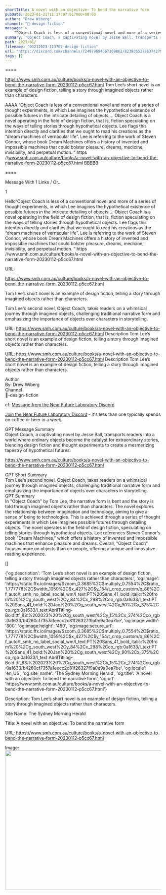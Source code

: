 ```yaml
---
shortTitle: A novel with an objective— To bend the narrative form
pubDate: 2023-01-21T11:37:07.017000+00:00
author: "Drew Wiberg"
channel: "🚀-design-fiction"
message: >
    "“Object Coach is less of a conventional novel and more of a series of thought experiments, in which Lee imagines the hypothetical existence of possible futures in the intricate detailing of objects…. Object Coach is a novel operating in the field of design fiction, that is, fiction speculating on the ways of telling stories through hypothetical objects. Lee flags this intention directly and clarifies that we ought to read his creations as the “dream machines of vernacular life”. Lee is referring to the work of Steven Connor, whose book Dream Machines offers a history of invented and impossible machines that could bolster pleasure, dreams, medicine, invisibility, and perpetual motion. “ https //www.smh.com.au/culture/books/a-novel-with-an-objective-to-bend-the-narrative-form-20230112-p5cc67.html"
summary: "Object Coach, a captivating novel by Jesse Ball, transports readers into a world where ordinary objects become the catalyst for extraordinary stories, blending design fiction and thought experiments to create a mesmerizing tapestry of hypothetical futures."
path: 2023/01/
filename: "01212023-113707-design-fiction"
url: "https://discord.com/channels/724979694667169862/823936537363742790/1066320535820189766"
tags: []
---
```

====

https://www.smh.com.au/culture/books/a-novel-with-an-objective-to-bend-the-narrative-form-20230112-p5cc67.html
Tom Lee’s short novel is an example of design fiction, telling a story through imagined objects rather than characters.
<!-- 

 -->

AAAA “Object Coach is less of a conventional novel and more of a series of thought experiments, in which Lee imagines the hypothetical existence of possible futures in the intricate detailing of objects…. Object Coach is a novel operating in the field of design fiction, that is, fiction speculating on the ways of telling stories through hypothetical objects. Lee flags this intention directly and clarifies that we ought to read his creations as the “dream machines of vernacular life”. Lee is referring to the work of Steven Connor, whose book Dream Machines offers a history of invented and impossible machines that could bolster pleasure, dreams, medicine, invisibility, and perpetual motion. “ https //www.smh.com.au/culture/books/a-novel-with-an-objective-to-bend-the-narrative-form-20230112-p5cc67.html BBBBB

====
<div class="metadata-title-header pt-3 pb-3 pl-2">Message  With 1 Links / Or..</div>    
<div class="human-content-container">  


<p>1</p>
<div style="font-family: var(--font-family-peak);">Hello“Object Coach is less of a conventional novel and more of a series of thought experiments, in which Lee imagines the hypothetical existence of possible futures in the intricate detailing of objects…. Object Coach is a novel operating in the field of design fiction, that is, fiction speculating on the ways of telling stories through hypothetical objects. Lee flags this intention directly and clarifies that we ought to read his creations as the “dream machines of vernacular life”. Lee is referring to the work of Steven Connor, whose book Dream Machines offers a history of invented and impossible machines that could bolster pleasure, dreams, medicine, invisibility, and perpetual motion. “ https //www.smh.com.au/culture/books/a-novel-with-an-objective-to-bend-the-narrative-form-20230112-p5cc67.html</div>

URL: <p>https://www.smh.com.au/culture/books/a-novel-with-an-objective-to-bend-the-narrative-form-20230112-p5cc67.html</p>
<p>Tom Lee’s short novel is an example of design fiction, telling a story through imagined objects rather than characters.</p>  <!-- Example: Display each item in a paragraph -->
<p>Tom Lee's second novel, Object Coach, takes readers on a whimsical journey through imagined objects, challenging traditional narrative form and emphasizing the importance of objects over characters in storytelling.</p>




URL: https://www.smh.com.au/culture/books/a-novel-with-an-objective-to-bend-the-narrative-form-20230112-p5cc67.html
Description Tom Lee’s short novel is an example of design fiction, telling a story through imagined objects rather than characters.

</div>

<div class="bg-blue-300 p-4 rounded-md mb-4">

URL: https://www.smh.com.au/culture/books/a-novel-with-an-objective-to-bend-the-narrative-form-20230112-p5cc67.html
Description Tom Lee’s short novel is an example of design fiction, telling a story through imagined objects rather than characters.

</div>

<div class="metadata-title-header pt-3 pb-3 pl-2">Author</div>    
<div class="bg-gray-200 p-4 rounded-md mb-4">   
By: Drew Wiberg
</div>

<div class="metadata-title-header pt-3 pb-3 pl-2">Channel</div>    
<div class="bg-gray-200 p-4 rounded-md mb-4">   
🚀-design-fiction</span>
</div>

cf: <a href="">Message from the Near Future Laboratory Discord</a>

<a href="">Join the Near Future Laboratory Discord</a> - it's less than one typically spends on coffee or beer in a week. 

<div class="metadata-title-header pt-3 pb-3 pl-2">GPT Message Summary</div>    
<div class="robot-content-container">
Object Coach, a captivating novel by Jesse Ball, transports readers into a world where ordinary objects become the catalyst for extraordinary stories, blending design fiction and thought experiments to create a mesmerizing tapestry of hypothetical futures.
</div>
</div>


<a href="https://www.smh.com.au/culture/books/a-novel-with-an-objective-to-bend-the-narrative-form-20230112-p5cc67.html">https://www.smh.com.au/culture/books/a-novel-with-an-objective-to-bend-the-narrative-form-20230112-p5cc67.html</a><br/>

<div class="metadata-title-header pt-3 pb-3 pl-2">GPT Short Summary</div>
<div class="robot-content-container">
Tom Lee's second novel, Object Coach, takes readers on a whimsical journey through imagined objects, challenging traditional narrative form and emphasizing the importance of objects over characters in storytelling.
</div>

<div class="metadata-title-header pt-3 pb-3 pl-2">GPT Summary</div>
<div class="robot-content-container">
In "Object Coach" by Tom Lee, the narrative form is bent and the story is told through imagined objects rather than characters. The novel explores the relationship between imagination and technology, aiming to give a sense of being to technologies. This is achieved through a series of thought experiments in which Lee imagines possible futures through detailing objects. The novel operates in the field of design fiction, speculating on telling stories through hypothetical objects. Lee references Steven Connor's book "Dream Machines," which offers a history of invented and impossible machines that enhance pleasure and dreams. Overall, "Object Coach" focuses more on objects than on people, offering a unique and innovative reading experience.
</div>

<!-- Summary:  Tom Lee review: Object Coach tells a story through imagined objects rather than characters . We're sorry, this feature is currently unavailable. We're working to restore it . -->

[]

<div class="bg-gray-400"> {'og:description': 'Tom Lee’s short novel is an example of design fiction, telling a story through imagined objects rather than characters.', 'og:image': 'https://static.ffx.io/images/$zoom_0.3685%2C$multiply_0.7554%2C$ratio_1.777778%2C$width_1059%2C$x_427%2C$y_154/t_crop_custom/q_86%2Cf_auto/t_smh_no_label_social_wm/l_text:PT%20Sans_41_bold_italic:%20from%20%2Cg_south_west%2Cy_84%2Cx_288%2Cco_rgb:0a1633/l_text:PT%20Sans_41_bold:%20Jan%20%2Cg_south_west%2Cy_90%2Cx_375%2Cco_rgb:0a1633/l_text:AbrilTitling-Bold.ttf_83:%202023%20%2Cg_south_west%2Cy_15%2Cx_274%2Cco_rgb:0a1633/b4260cf7357a1eecc2c81f26327f9a0e9a0ea7be', 'og:image:width': '800', 'og:image:height': '450', 'og:image:secure_url': 'https://static.ffx.io/images/$zoom_0.3685%2C$multiply_0.7554%2C$ratio_1.777778%2C$width_1059%2C$x_427%2C$y_154/t_crop_custom/q_86%2Cf_auto/t_smh_no_label_social_wm/l_text:PT%20Sans_41_bold_italic:%20from%20%2Cg_south_west%2Cy_84%2Cx_288%2Cco_rgb:0a1633/l_text:PT%20Sans_41_bold:%20Jan%20%2Cg_south_west%2Cy_90%2Cx_375%2Cco_rgb:0a1633/l_text:AbrilTitling-Bold.ttf_83:%202023%20%2Cg_south_west%2Cy_15%2Cx_274%2Cco_rgb:0a1633/b4260cf7357a1eecc2c81f26327f9a0e9a0ea7be', 'og:locale': 'en_US', 'og:site_name': 'The Sydney Morning Herald', 'og:title': 'A novel with an objective: To bend the narrative form', 'og:url': 'https://www.smh.com.au/culture/books/a-novel-with-an-objective-to-bend-the-narrative-form-20230112-p5cc67.html'} </div>

Description: Tom Lee’s short novel is an example of design fiction, telling a story through imagined objects rather than characters.

Site Name: The Sydney Morning Herald

Title: A novel with an objective: To bend the narrative form

URL: https://www.smh.com.au/culture/books/a-novel-with-an-objective-to-bend-the-narrative-form-20230112-p5cc67.html

Image: <img src="https://static.ffx.io/images/$zoom_0.3685%2C$multiply_0.7554%2C$ratio_1.777778%2C$width_1059%2C$x_427%2C$y_154/t_crop_custom/q_86%2Cf_auto/t_smh_no_label_social_wm/l_text:PT%20Sans_41_bold_italic:%20from%20%2Cg_south_west%2Cy_84%2Cx_288%2Cco_rgb:0a1633/l_text:PT%20Sans_41_bold:%20Jan%20%2Cg_south_west%2Cy_90%2Cx_375%2Cco_rgb:0a1633/l_text:AbrilTitling-Bold.ttf_83:%202023%20%2Cg_south_west%2Cy_15%2Cx_274%2Cco_rgb:0a1633/b4260cf7357a1eecc2c81f26327f9a0e9a0ea7be" width="800" height="450"/>


